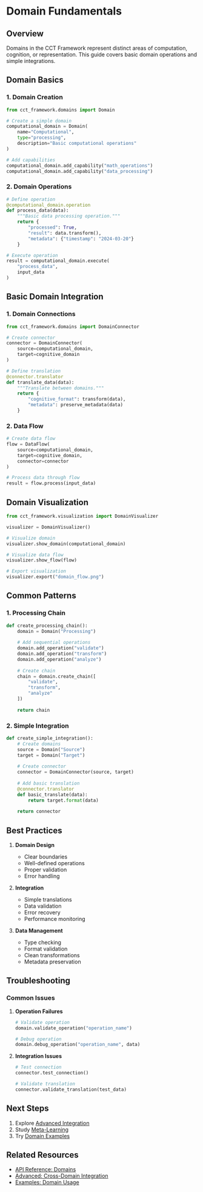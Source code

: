 # Domain Fundamentals

## Overview

Domains in the CCT Framework represent distinct areas of computation, cognition, or representation. This guide covers basic domain operations and simple integrations.

## Domain Basics

### 1. Domain Creation

```python
from cct_framework.domains import Domain

# Create a simple domain
computational_domain = Domain(
    name="Computational",
    type="processing",
    description="Basic computational operations"
)

# Add capabilities
computational_domain.add_capability("math_operations")
computational_domain.add_capability("data_processing")
```

### 2. Domain Operations

```python
# Define operation
@computational_domain.operation
def process_data(data):
    """Basic data processing operation."""
    return {
        "processed": True,
        "result": data.transform(),
        "metadata": {"timestamp": "2024-03-20"}
    }

# Execute operation
result = computational_domain.execute(
    "process_data",
    input_data
)
```

## Basic Domain Integration

### 1. Domain Connections

```python
from cct_framework.domains import DomainConnector

# Create connector
connector = DomainConnector(
    source=computational_domain,
    target=cognitive_domain
)

# Define translation
@connector.translator
def translate_data(data):
    """Translate between domains."""
    return {
        "cognitive_format": transform(data),
        "metadata": preserve_metadata(data)
    }
```

### 2. Data Flow

```python
# Create data flow
flow = DataFlow(
    source=computational_domain,
    target=cognitive_domain,
    connector=connector
)

# Process data through flow
result = flow.process(input_data)
```

## Domain Visualization

```python
from cct_framework.visualization import DomainVisualizer

visualizer = DomainVisualizer()

# Visualize domain
visualizer.show_domain(computational_domain)

# Visualize data flow
visualizer.show_flow(flow)

# Export visualization
visualizer.export("domain_flow.png")
```

## Common Patterns

### 1. Processing Chain

```python
def create_processing_chain():
    domain = Domain("Processing")
    
    # Add sequential operations
    domain.add_operation("validate")
    domain.add_operation("transform")
    domain.add_operation("analyze")
    
    # Create chain
    chain = domain.create_chain([
        "validate",
        "transform",
        "analyze"
    ])
    
    return chain
```

### 2. Simple Integration

```python
def create_simple_integration():
    # Create domains
    source = Domain("Source")
    target = Domain("Target")
    
    # Create connector
    connector = DomainConnector(source, target)
    
    # Add basic translation
    @connector.translator
    def basic_translate(data):
        return target.format(data)
    
    return connector
```

## Best Practices

1. **Domain Design**
   - Clear boundaries
   - Well-defined operations
   - Proper validation
   - Error handling

2. **Integration**
   - Simple translations
   - Data validation
   - Error recovery
   - Performance monitoring

3. **Data Management**
   - Type checking
   - Format validation
   - Clean transformations
   - Metadata preservation

## Troubleshooting

### Common Issues

1. **Operation Failures**
   ```python
   # Validate operation
   domain.validate_operation("operation_name")
   
   # Debug operation
   domain.debug_operation("operation_name", data)
   ```

2. **Integration Issues**
   ```python
   # Test connection
   connector.test_connection()
   
   # Validate translation
   connector.validate_translation(test_data)
   ```

## Next Steps

1. Explore [Advanced Integration](../advanced/cross-domain-integration.md)
2. Study [Meta-Learning](../advanced/meta-learning.md)
3. Try [Domain Examples](../../examples/domains/README.md)

## Related Resources

- [API Reference: Domains](../../api/domains/README.md)
- [Advanced: Cross-Domain Integration](../advanced/cross-domain-integration.md)
- [Examples: Domain Usage](../../examples/domains/README.md) 